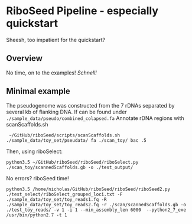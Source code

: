 # RiboSeed Pipeline - especially quickstart
Sheesh, too impatient for the quickstart?

## Overview
No time, on to the examples!  *Schnell!*
## Minimal example
The pseudogenome was constructed from the 7 rDNAs separated by several kb of flanking DNA.  If can be found under ```./sample_data/pseudo/combined_colapsed.fa```
Annotate rDNA regions with scanScaffolds.sh
```
 ~/GitHub/riboSeed/scripts/scanScaffolds.sh ./sample_data/toy_set/pseudata/ fa ./scan_toy/ bac .5
```
Then, using riboSelect:

```
python3.5 ~/GitHub/riboSeed/riboSeed/riboSelect.py ./scan_toy/scannedScaffolds.gb -o ./test_output/
```

No errors? riboSeed time!
```
python3.5 /home/nicholas/GitHub/riboSeed/riboSeed/riboSeed2.py ./test_select/riboSelect_grouped_loci.txt -F ./sample_data/toy_set/toy_reads1.fq -R ./sample_data/toy_set/toy_reads2.fq -r ./scan/scannedScaffolds.gb -o ./test_toy_reads/ -v 1 -i 1 --min_assembly_len 6000  --python2_7_exe /usr/bin/python2.7 -t 1
```
